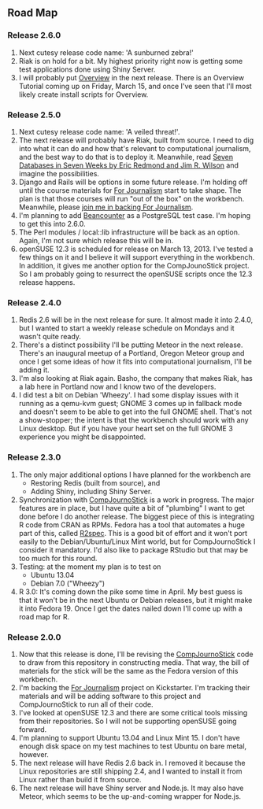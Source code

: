 ## Road Map

### Release 2.6.0
1. Next cutesy release code name: 'A sunburned zebra!'
1. Riak is on hold for a bit. My highest priority right now is getting some test applications done using Shiny Server.
1. I will probably put [Overview](http://overview.ap.org/) in the next release. There is an Overview Tutorial coming up on Friday, March 15, and once I've seen that I'll most likely create install scripts for Overview.

### Release 2.5.0
1. Next cutesy release code name: 'A veiled threat!'.
1. The next release will probably have Riak, built from source. I need to dig into what it can do and how that's relevant to computational journalism, and the best way to do that is to deploy it. Meanwhile, read [Seven Databases in Seven Weeks by Eric Redmond and Jim R. Wilson](http://j.mp/Xycr5A) and imagine the possibilities.
1. Django and Rails will be options in some future release. I'm holding off until the course materials for [For Journalism](http://kck.st/10XiAfn) start to take shape. The plan is that those courses will run "out of the box" on the workbench. Meanwhile, please [join me in backing For Journalism](http://kck.st/10XiAfn).
1. I'm planning to add [Beancounter](http://search.cpan.org/~edd/beancounter_0.8.10/) as a PostgreSQL test case. I'm hoping to get this into 2.6.0.
1. The Perl modules / local::lib infrastructure will be back as an option. Again, I'm not sure which release this will be in.
1. openSUSE 12.3 is scheduled for release on March 13, 2013. I've tested a few things on it and I believe it will support everything in the workbench. In addition, it gives me another option for the CompJounoStick project. So I am probably going to resurrect the openSUSE scripts once the 12.3 release happens.

### Release 2.4.0
1. Redis 2.6 will be in the next release for sure. It almost made it into 2.4.0, but I wanted to start a weekly release schedule on Mondays and it wasn't quite ready.
1. There's a distinct possibility I'll be putting Meteor in the next release. There's an inaugural meetup of a Portland, Oregon Meteor group and once I get some ideas of how it fits into computational journalism, I'll be adding it.
1. I'm also looking at Riak again. Basho, the company that makes Riak, has a lab here in Portland now and I know two of the developers.
1. I did test a bit on Debian 'Wheezy'. I had some display issues with it running as a qemu-kvm guest; GNOME 3 comes up in fallback mode and doesn't seem to be able to get into the full GNOME shell. That's not a show-stopper; the intent is that the workbench should work with any Linux desktop. But if you have your heart set on the full GNOME 3 experience you might be disappointed.

### Release 2.3.0
1. The only major additional options I have planned for the workbench are
	* Restoring Redis (built from source), and 
	* Adding Shiny, including Shiny Server.
1. Synchronization with [CompJournoStick](https://github.com/znmeb/CompJournoStick) is a work in progress. The major features are in place, but I have quite a bit of "plumbing" I want to get done before I do another release. The biggest piece of this is integrating R code from CRAN as RPMs. Fedora has a tool that automates a huge part of this, called [R2spec](https://fedoraproject.org/wiki/Packaging:R). This is a good bit of effort and it won't port easily to the Debian/Ubuntu/Linux Mint world, but for CompJournoStick I consider it mandatory. I'd also like to package RStudio but that may be too much for this round.
1. Testing: at the moment my plan is to test on
	* Ubuntu 13.04
	* Debian 7.0 ("Wheezy")
1. R 3.0: It's coming down the pike some time in April. My best guess is that it won't be in the next Ubuntu or Debian releases, but it might make it into Fedora 19. Once I get the dates nailed down I'll come up with a road map for R.

### Release 2.0.0
1. Now that this release is done, I'll be revising the [CompJournoStick](https://github.com/znmeb/CompJournoStick) code to draw from this repository in constructing media. That way, the bill of materials for the stick will be the same as the Fedora version of this workbench.
1. I'm backing the [For Journalism](http://www.kickstarter.com/projects/gotoplanb/for-journalism) project on Kickstarter. I'm tracking their materials and will be adding software to this project and CompJournoStick to run all of their code.
1. I've looked at openSUSE 12.3 and there are some critical tools missing from their repositories. So I will not be supporting openSUSE going forward.
1. I'm planning to support Ubuntu 13.04 and Linux Mint 15. I don't have enough disk space on my test machines to test Ubuntu on bare metal, however.
1. The next release will have Redis 2.6 back in. I removed it because the Linux repositories are still shipping 2.4, and I wanted to install it from Linux rather than build it from source.
1. The next release will have Shiny server and Node.js. It may also have Meteor, which seems to be the up-and-coming wrapper for Node.js.
